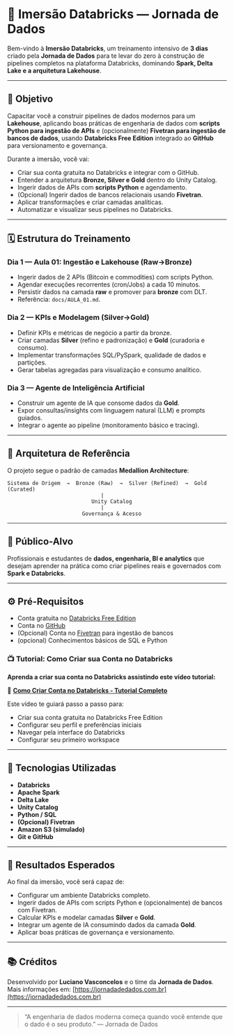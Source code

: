 # 🚀 Imersão Databricks — Jornada de Dados

Bem-vindo à **Imersão Databricks**, um treinamento intensivo de **3 dias** criado pela **Jornada de Dados** para te levar do zero à construção de pipelines completos na plataforma Databricks, dominando **Spark, Delta Lake e a arquitetura Lakehouse**.

---

## 🎯 Objetivo

Capacitar você a construir pipelines de dados modernos para um **Lakehouse**, aplicando boas práticas de engenharia de dados com **scripts Python para ingestão de APIs** e (opcionalmente) **Fivetran para ingestão de bancos de dados**, usando **Databricks Free Edition** integrado ao **GitHub** para versionamento e governança.

Durante a imersão, você vai:

- Criar sua conta gratuita no Databricks e integrar com o GitHub.  
- Entender a arquitetura **Bronze, Silver e Gold** dentro do Unity Catalog.  
- Ingerir dados de APIs com **scripts Python** e agendamento.  
- (Opcional) Ingerir dados de bancos relacionais usando **Fivetran**.  
- Aplicar transformações e criar camadas analíticas.  
- Automatizar e visualizar seus pipelines no Databricks.

---

## 🗓️ Estrutura do Treinamento

### Dia 1 — Aula 01: Ingestão e Lakehouse (Raw→Bronze)
- Ingerir dados de 2 APIs (Bitcoin e commodities) com scripts Python.
- Agendar execuções recorrentes (cron/Jobs) a cada 10 minutos.
- Persistir dados na camada **raw** e promover para **bronze** com DLT.
- Referência: `docs/AULA_01.md`.

### Dia 2 — KPIs e Modelagem (Silver→Gold)
- Definir KPIs e métricas de negócio a partir da bronze.
- Criar camadas **Silver** (refino e padronização) e **Gold** (curadoria e consumo).
- Implementar transformações SQL/PySpark, qualidade de dados e partições.
- Gerar tabelas agregadas para visualização e consumo analítico.

### Dia 3 — Agente de Inteligência Artificial
- Construir um agente de IA que consome dados da **Gold**.
- Expor consultas/insights com linguagem natural (LLM) e prompts guiados.
- Integrar o agente ao pipeline (monitoramento básico e tracing).

---

## 🧱 Arquitetura de Referência

O projeto segue o padrão de camadas **Medallion Architecture**:

```text
Sistema de Origem  →  Bronze (Raw)  →  Silver (Refined)  →  Gold (Curated)
                              |
                           Unity Catalog
                              |
                        Governança & Acesso
````

---

## 👥 Público-Alvo

Profissionais e estudantes de **dados, engenharia, BI e analytics** que desejam aprender na prática como criar pipelines reais e governados com **Spark e Databricks**.

---

## ⚙️ Pré-Requisitos

* Conta gratuita no [Databricks Free Edition](https://login.databricks.com/)
* Conta no [GitHub](https://github.com)
* (Opcional) Conta no [Fivetran](https://www.fivetran.com/) para ingestão de bancos
* (opcional) Conhecimentos básicos de SQL e Python 

### 📺 Tutorial: Como Criar sua Conta no Databricks

**Aprenda a criar sua conta no Databricks assistindo este vídeo tutorial:**

🎥 **[Como Criar Conta no Databricks - Tutorial Completo](https://youtu.be/KJv1bZ6-gSY)**

Este vídeo te guiará passo a passo para:
- Criar sua conta gratuita no Databricks Free Edition
- Configurar seu perfil e preferências iniciais
- Navegar pela interface do Databricks
- Configurar seu primeiro workspace

---

## 🧠 Tecnologias Utilizadas

* **Databricks**
* **Apache Spark**
* **Delta Lake**
* **Unity Catalog**
* **Python / SQL**
* **(Opcional) Fivetran**
* **Amazon S3 (simulado)**
* **Git e GitHub**

---

## 🏁 Resultados Esperados

Ao final da imersão, você será capaz de:

* Configurar um ambiente Databricks completo.
* Ingerir dados de APIs com scripts Python e (opcionalmente) de bancos com Fivetran.
* Calcular KPIs e modelar camadas **Silver** e **Gold**.
* Integrar um agente de IA consumindo dados da camada **Gold**.
* Aplicar boas práticas de governança e versionamento.

---

## 📚 Créditos

Desenvolvido por **Luciano Vasconcelos** e o time da **Jornada de Dados**.
Mais informações em: [https://jornadadedados.com.br](https://jornadadedados.com.br)

---

<!--## 💬 Contato

📩 **E-mail:** [contato@jornadadedados.com.br](mailto:contato@jornadadedados.com.br)
💼 **LinkedIn:** [Luciano Vasconcelos](https://linkedin.com/in/lucianovasconcelos)
📺 **YouTube:** [Jornada de Dados](https://youtube.com/@jornadadedados)

--->

> “A engenharia de dados moderna começa quando você entende que o dado é o seu produto.”
> — Jornada de Dados
